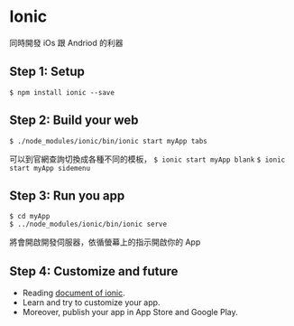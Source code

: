 Ionic
=======

同時開發 iOs 跟 Andriod 的利器

##  Step 1: Setup

`$ npm install ionic --save`


## Step 2: Build your web

`$ ./node_modules/ionic/bin/ionic start myApp tabs`

可以到官網查詢切換成各種不同的模板，
`$ ionic start myApp blank`
`$ ionic start myApp sidemenu`

## Step 3: Run you app

```
$ cd myApp 
$ ../node_modules/ionic/bin/ionic serve
```

將會開啟開發伺服器，依循螢幕上的指示開啟你的 App

## Step 4: Customize and future

* Reading [document of ionic](https://ionicframework.com/docs/intro).
* Learn and try to customize your app. 
* Moreover, publish your app in App Store and Google Play.


